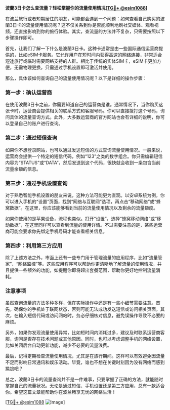 **波蘭3日卡怎么查流量？轻松掌握你的流量使用情况[[TG💪+ @esim1088](https://t.me/s/esim1088)]**

在波兰旅行或者短期居住的朋友，可能都会遇到一个问题：如何查看自己购买的波蘭3日卡的流量使用情况呢？这不仅关系到你是否能顺利地刷社交媒体、观看视频，还直接影响到你的旅行体验。其实，查流量的方法并不复杂，只需要按照以下步骤操作即可。

首先，让我们了解一下什么是波蘭3日卡。这种卡通常是由一些国际通信运营商提供的，比如eSIM卡服务。它允许用户在短时间内获得高速的网络连接，非常适合短途旅行或临时需要网络支持的人群。相比于传统的实体SIM卡，eSIM卡更加方便，无需物理更换，只需通过手机设置即可激活并使用。

那么，具体该如何查询自己的流量使用情况呢？以下是详细的操作步骤：

### **第一步：确认运营商**
在使用波蘭3日卡之前，你需要知道自己的运营商是谁。通常情况下，当你购买这张卡时，运营商会提供相关的联系方式和客服号码。你可以直接拨打这个号码，询问具体的流量查询方式。此外，大多数运营商的官方网站也会有详细的说明，你可以登录自己的账户进行查询。

### **第二步：通过短信查询**
如果你不想登录网站，也可以通过发送短信的方式查询流量使用情况。一般来说，运营商会提供一个特定的短信代码，例如“123”之类的数字组合。你只需编辑短信内容为“STATUS”或“DATA”，然后发送到这个代码，很快就会收到一条包含当前流量余额的信息。

### **第三步：通过手机设置查询**
对于熟悉智能手机设置的朋友来说，这种方法可能更为直观。以安卓系统为例，你可以进入手机的“设置”页面，找到“网络与互联网”选项，再点击“移动网络”或“蜂窝数据”。在这里，你应该能够看到当前的流量使用情况以及剩余的流量额度。

如果你使用的是苹果设备，流程也类似。打开“设置”，选择“蜂窝移动网络”或“移动数据”，在这里同样可以查看到流量的使用详情。不过需要注意的是，某些运营商可能会要求你先绑定手机号码才能查看相关信息。

### **第四步：利用第三方应用**
除了上述方法之外，市面上还有一些专门用于管理流量的应用程序，比如“流量管家”、“网络监控”等。这些应用程序可以帮助你更清晰地了解流量的使用情况，并且提供一些额外的功能，如提醒你即将超出套餐范围，帮助你更好地控制流量消耗。

### **注意事项**
虽然查询流量的方法多种多样，但在实际操作中还是有一些小细节需要注意。首先，确保你的手机处于联网状态，否则可能无法成功发送短信或访问相关页面。其次，在输入短信代码或访问网站时，务必仔细核对信息，避免误操作导致不必要的麻烦。

另外，如果你发现流量使用异常，比如短时间内消耗过多，建议及时联系运营商客服，询问是否存在技术问题或其他原因。同时，也可以考虑调整手机的网络设置，比如关闭后台自动更新功能，减少不必要的流量浪费。

最后，记得定期检查流量使用情况，尤其是在旅行期间。这样可以有效避免因流量不足而影响日常通讯和娱乐活动。毕竟，谁也不想在关键时刻因为没有网络而感到尴尬吧？

总之，波蘭3日卡的流量查询并不是一件难事，只要掌握了正确的方法，就能随时掌握自己的流量状况。无论是通过短信、手机设置还是第三方应用，总有一款适合你。希望这篇文章能帮助你在波兰畅享无忧的网络生活！

[[TG💪+ @esim1088](https://t.me/s/esim1088) ![Image](https://i.postimg.cc/4NQfJmqS/Snipaste-2025-05-13-00-14-12.png)]